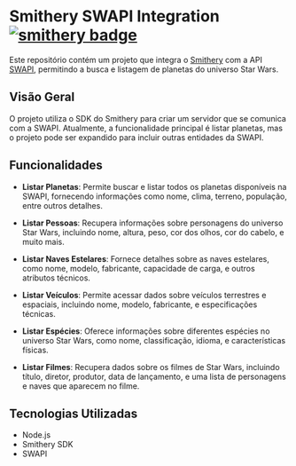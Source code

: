 # Smithery SWAPI Integration [![smithery badge](https://smithery.ai/badge/@alexandrebagio/swapi-mcp)](https://smithery.ai/server/@alexandrebagio/swapi-mcp)

Este repositório contém um projeto que integra o [Smithery](https://smithery.com) com a API [SWAPI](https://swapi.dev/), permitindo a busca e listagem de planetas do universo Star Wars.

## Visão Geral

O projeto utiliza o SDK do Smithery para criar um servidor que se comunica com a SWAPI. Atualmente, a funcionalidade principal é listar planetas, mas o projeto pode ser expandido para incluir outras entidades da SWAPI.

## Funcionalidades

- **Listar Planetas**: Permite buscar e listar todos os planetas disponíveis na SWAPI, fornecendo informações como nome, clima, terreno, população, entre outros detalhes.

- **Listar Pessoas**: Recupera informações sobre personagens do universo Star Wars, incluindo nome, altura, peso, cor dos olhos, cor do cabelo, e muito mais.

- **Listar Naves Estelares**: Fornece detalhes sobre as naves estelares, como nome, modelo, fabricante, capacidade de carga, e outros atributos técnicos.

- **Listar Veículos**: Permite acessar dados sobre veículos terrestres e espaciais, incluindo nome, modelo, fabricante, e especificações técnicas.

- **Listar Espécies**: Oferece informações sobre diferentes espécies no universo Star Wars, como nome, classificação, idioma, e características físicas.

- **Listar Filmes**: Recupera dados sobre os filmes de Star Wars, incluindo título, diretor, produtor, data de lançamento, e uma lista de personagens e naves que aparecem no filme.

## Tecnologias Utilizadas

- Node.js
- Smithery SDK
- SWAPI
